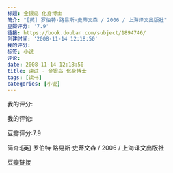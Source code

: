 ```yaml
---
标题: 金银岛 化身博士
简介: "[英] 罗伯特·路易斯·史蒂文森 / 2006 / 上海译文出版社"
豆瓣评分: '7.9'
链接: https://book.douban.com/subject/1894746/
创建时间: '2008-11-14 12:18:50'
我的评分:
标签: 小说
评论:
date: 2008-11-14 12:18:50
title: 读过 - 金银岛 化身博士
tags: [读书]
categories: [小说]
---
```


我的评分:

我的评论:

豆瓣评分:7.9

简介:[英] 罗伯特·路易斯·史蒂文森 / 2006 / 上海译文出版社

[豆瓣链接](https://book.douban.com/subject/1894746/)


